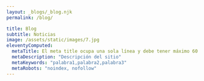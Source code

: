 ```yaml
---
layout: _blogs/_blog.njk
permalink: /blog/

title: Blog
subtitle: Noticias
image: /assets/static/images/7.jpg
eleventyComputed:
  metaTitle: El meta title ocupa una sola línea y debe tener máximo 60 caracteres, El meta title ofrece a los usuarios una vista rápida sobre el contenido de la web en los resultados de búsqueda. Por tanto, resulta fundamental que nuestro título SEO, además de descriptivo sea atractivo 
  metaDescription: "Descripción del sitio"
  metaKeywords: "palabra1,palabra2,palabra3"
  metaRobots: "noindex, nofollow"
---
```

